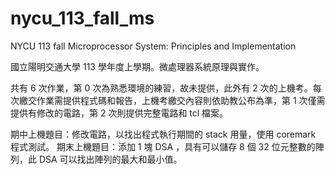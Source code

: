# nycu_113_fall_ms
NYCU 113 fall Microprocessor System: Principles and Implementation

國立陽明交通大學 113 學年度上學期。微處理器系統原理與實作。

共有 6 次作業，第 0 次為熟悉環境的練習，故未提供，此外有 2 次的上機考。每次繳交作業需提供程式碼和報告，上機考繳交內容則依助教公布為準，第 1 次僅需提供有修改的電路，第 2 次則提供完整電路和 tcl 檔案。

期中上機題目：修改電路，以找出程式執行期間的 stack 用量，使用 coremark 程式測試。
期末上機題目：添加 1 塊 DSA ，具有可以儲存 8 個 32 位元整數的陣列，此 DSA 可以找出陣列的最大和最小值。